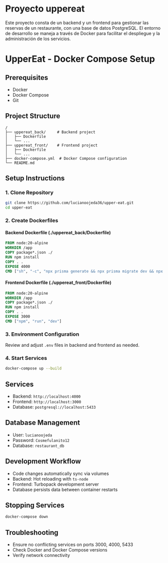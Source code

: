 # Proyecto uppereat

Este proyecto consta de un backend y un frontend para gestionar las reservas de un restaurante, con una base de datos PostgreSQL. El entorno de desarrollo se maneja a través de Docker para facilitar el despliegue y la administración de los servicios.

# UpperEat - Docker Compose Setup

## Prerequisites
- Docker
- Docker Compose
- Git

## Project Structure
```
/
├── uppereat_back/     # Backend project
│   ├── Dockerfile
│   └── ...
├── uppereat_front/    # Frontend project
│   ├── Dockerfile
│   └── ...
├── docker-compose.yml  # Docker Compose configuration
└── README.md
```

## Setup Instructions

### 1. Clone Repository
```bash
git clone https://github.com/lucianoojeda36/upper-eat.git
cd upper-eat
```

### 2. Create Dockerfiles

#### Backend Dockerfile (./uppereat_back/Dockerfile)
```dockerfile
FROM node:20-alpine
WORKDIR /app
COPY package*.json ./
RUN npm install
COPY . .
EXPOSE 4000
CMD ["sh", "-c", "npx prisma generate && npx prisma migrate dev && npx prisma db seed && npm run start"]

```

#### Frontend Dockerfile (./uppereat_front/Dockerfile)
```dockerfile
FROM node:20-alpine
WORKDIR /app
COPY package*.json ./
RUN npm install
COPY . .
EXPOSE 3000
CMD ["npm", "run", "dev"]
```

### 3. Environment Configuration
Review and adjust `.env` files in backend and frontend as needed.

### 4. Start Services
```bash
docker-compose up --build
```

## Services
- Backend: `http://localhost:4000`
- Frontend: `http://localhost:3000`
- Database: `postgresql://localhost:5433`

## Database Management
- User: `lucianoojeda`
- Password: `Cosmefulanito12`
- Database: `restaurant_db`

## Development Workflow
- Code changes automatically sync via volumes
- Backend: Hot reloading with `ts-node`
- Frontend: Turbopack development server
- Database persists data between container restarts

## Stopping Services
```bash
docker-compose down
```

## Troubleshooting
- Ensure no conflicting services on ports 3000, 4000, 5433
- Check Docker and Docker Compose versions
- Verify network connectivity